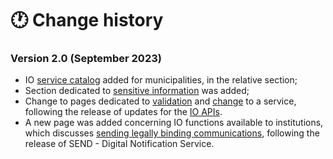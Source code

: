 # 🕐 Change history

### Version 2.0 (September 2023)

* IO [service catalog](catalog-of-services-and-models/catalog-of-municipality-services.md) added for municipalities, in the relative section;
* Section dedicated to [sensitive information](the-services-on-io/sensitive-information.md) was added;
* Change to pages dedicated to [validation](how-to-create-a-service/validation-publication-and-modification-of-a-service/review.md) and [change](how-to-create-a-service/validation-publication-and-modification-of-a-service/modification.md) to a service, following the release of updates for the [IO APIs](https://docs.pagopa.it/io-guida-tecnica/api-e-specifiche/openapi).
* A new page was added concerning IO functions available to institutions, which discusses [sending legally binding communications](io-functions-available-to-institutions/sending-legally-valid-communications.md), following the release of SEND - Digital Notification Service.
